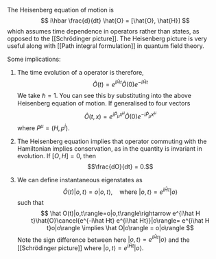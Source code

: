 The Heisenberg equation of motion is
$$
i\hbar \frac{d}{dt} \hat{O} = [\hat{O}, \hat{H}]
$$
which assumes time dependence in operators rather than states, as opposed to the [[Schrödinger picture]]. The Heisenberg picture is very useful along with [[Path integral formulation]] in quantum field theory.

Some implications:
1. The time evolution of a operator is therefore, 
$$
\hat{O}(t) = e^{i\hat{H}t}\hat{O}(0) e^{-i\hat{H}t}
$$
We take $\hbar =1$. You can see this by substituting into the above Heisenberg equation of motion. If generalised to four vectors
$$
\hat{O}(t,x) = e^{i\hat{P}_\mu x^\mu}\hat{O}(0) e^{-i\hat{P}_\mu x^\mu}
$$
where $P^\mu = (H,p^i)$.

2. The Heisenberg equation implies that operator commuting with the Hamiltonian implies conservation, as in the quantity is invariant in evolution. If $[O, H]=0$, then
$$\frac{dO}{dt} = 0.$$
3. We can define instantaneous eigenstates as
$$
\hat O(t)|o,t\rangle=o|o,t\rangle, \quad \text{where }|o,t\rangle = e^{i\hat Ht}|o\rangle
$$
such that
$$
\hat O(t)|o,t\rangle=o|o,t\rangle\rightarrow e^{i\hat H t}\hat{O}\cancel{e^{-i\hat Ht} e^{i\hat Ht}}|o\rangle= e^{i\hat H t}o|o\rangle \implies \hat O|o\rangle = o|o\rangle
$$
Note the sign difference between here $|o,t\rangle = e^{i\hat Ht}|o\rangle$ and the [[Schrödinger picture]] where $|o,t\rangle = e^{i\hat Ht}|o\rangle$.